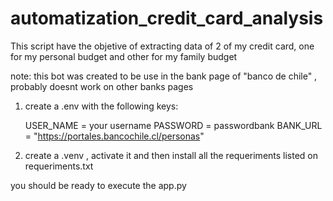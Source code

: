 # automatization_credit_card_analysis
This script have the objetive of extracting data of 2 of my credit card, one for my personal budget and other for my family budget

note: this bot was created to be use in the bank page of "banco de chile" , probably doesnt work on other banks pages

1) create a .env with the following keys: 

   USER_NAME = your username
   PASSWORD = passwordbank
   BANK_URL = "https://portales.bancochile.cl/personas" 

2) create a .venv , activate it and then install all the requeriments listed on requeriments.txt


you should be ready to execute the app.py
